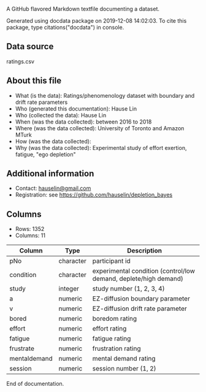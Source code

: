 A GitHub flavored Markdown textfile documenting a dataset.

Generated using docdata package on 2019-12-08 14:02:03.
To cite this package, type citations("docdata") in console.

## Data source

ratings.csv

## About this file

* What (is the data): Ratings/phenomenology dataset with boundary and drift rate parameters
* Who (generated this documentation): Hause Lin
* Who (collected the data): Hause Lin
* When (was the data collected): between 2016 to 2018
* Where (was the data collected): University of Toronto and Amazon MTurk
* How (was the data collected): 
* Why (was the data collected): Experimental study of effort exertion, fatigue, "ego depletion"

## Additional information

* Contact: hauselin@gmail.com
* Registration: see https://github.com/hauselin/depletion_bayes

## Columns

* Rows: 1352
* Columns: 11

| Column       | Type      | Description                                                  |
| ------------ | --------- | ------------------------------------------------------------ |
| pNo          | character | participant id                                               |
| condition    | character | experimental condition (control/low demand, deplete/high demand) |
| study        | integer   | study number (1, 2, 3, 4)                                    |
| a            | numeric   | EZ-diffusion boundary parameter                              |
| v            | numeric   | EZ-diffusion drift rate parameter                            |
| bored        | numeric   | boredom rating                                               |
| effort       | numeric   | effort rating                                                |
| fatigue      | numeric   | fatigue rating                                               |
| frustrate    | numeric   | frustration rating                                           |
| mentaldemand | numeric   | mental demand rating                                         |
| session      | numeric   | session number (1, 2)                                        |

End of documentation.

